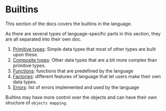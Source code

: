 # Builtins

This section of the docs covers the builtins in the language.

As there are several types of language-specific parts in this section, they are all separated into their own doc.

1. [Primitive types](/docs/Principals/builtins/primitive_types.md):  Simple data types that most of other types are built upon these.
2. [Composite types](/docs/Principals/builtins/composite_types.md):  Other data types that are a bit more complex than primitive types.
3. [Functions](/docs/Principals/builtins/functions.md): functions that are predefined by the language
4. [Factories](/docs/Principals/builtins/factories.md): different features of language that let users make their own data types.
5. [Errors](./errors.md): list of errors implemented and used by the language


Builtins may have more control over the objects and can have their own structure of `objects mapping`.
